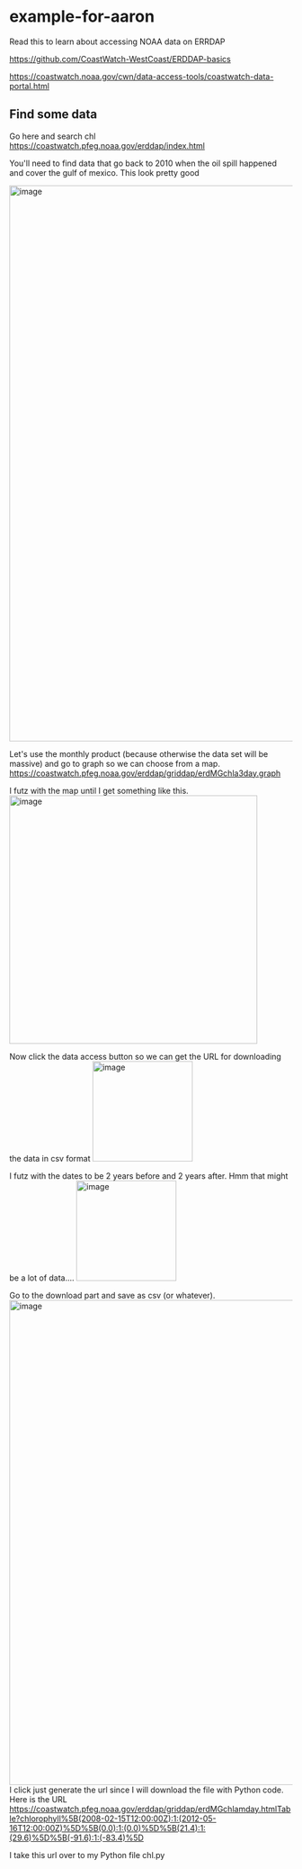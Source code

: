 # example-for-aaron

Read this to learn about accessing NOAA data on ERRDAP

https://github.com/CoastWatch-WestCoast/ERDDAP-basics

https://coastwatch.noaa.gov/cwn/data-access-tools/coastwatch-data-portal.html

## Find some data

Go here and search chl
https://coastwatch.pfeg.noaa.gov/erddap/index.html

You'll need to find data that go back to 2010 when the oil spill happened and cover the gulf of mexico. This look pretty good

<img width="987" alt="image" src="https://user-images.githubusercontent.com/2545978/205971607-2acd5077-cc78-42d3-a312-26cf006dbde0.png">

Let's use the monthly product (because otherwise the data set will be massive) and go to graph so we can choose from a map.
https://coastwatch.pfeg.noaa.gov/erddap/griddap/erdMGchla3day.graph

I futz with the map until I get something like this.
<img width="441" alt="image" src="https://user-images.githubusercontent.com/2545978/205975793-c06fba0e-dd66-4891-8ed7-c31a82438cb5.png">

Now click the data access button so we can get the URL for downloading the data in csv format
<img width="178" alt="image" src="https://user-images.githubusercontent.com/2545978/205972912-c02a215d-6cca-4c93-b4a5-d9f4a67dd0bf.png">

I futz with the dates to be 2 years before and 2 years after. Hmm that might be a lot of data....
<img width="178" alt="image" src="https://user-images.githubusercontent.com/2545978/205973232-098b0bd1-dc5b-43a0-9833-da65a0ddfb3c.png">

Go to the download part and save as csv (or whatever).
<img width="861" alt="image" src="https://user-images.githubusercontent.com/2545978/205973517-ea9c0c09-9ee1-408b-82c3-015c14975992.png">
I click just generate the url since I will download the file with Python code.
Here is the URL
https://coastwatch.pfeg.noaa.gov/erddap/griddap/erdMGchlamday.htmlTable?chlorophyll%5B(2008-02-15T12:00:00Z):1:(2012-05-16T12:00:00Z)%5D%5B(0.0):1:(0.0)%5D%5B(21.4):1:(29.6)%5D%5B(-91.6):1:(-83.4)%5D

I take this url over to my Python file chl.py

